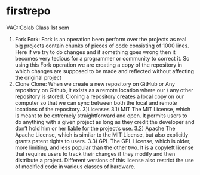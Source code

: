 # firstrepo
VAC::Colab Class 1st sem
1) Fork
Fork: Fork is an operation been perform over the projects as real big projects contain chunks of pieces of code consisting of 1000 lines. Here if we try to do changes and if something goes wrong then it becomes very tedious for a programmer or community to correct it. So using this Fork operation we are creating a copy of the repository in which changes are supposed to be made and reflected without affecting the original project
2) Clone
Clone: When we create a new repository on GitHub or Any repository on Github, it exists as a remote location where our / any other repository is stored. Cloning a repository creates a local copy on our computer so that we can sync between both the local and remote locations of the repository.
3)Licenses
3.1) MIT
The MIT License, which is meant to be extremely straightforward and open. It permits users to do anything with a given project as long as they credit the developer and don’t hold him or her liable for the project’s use.
3.2) Apache
The Apache License, which is similar to the MIT License, but also explicitly grants patent rights to users.
3.3) GPL
The GPL License, which is older, more limiting, and less popular than the other two. It is a copyleft license that requires users to track their changes if they modify and then distribute a project. Different versions of this license also restrict the use of modified code in various classes of hardware.
